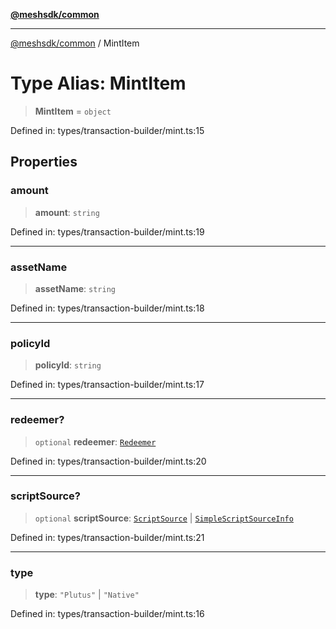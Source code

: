 [**@meshsdk/common**](../README.md)

***

[@meshsdk/common](../globals.md) / MintItem

# Type Alias: MintItem

> **MintItem** = `object`

Defined in: types/transaction-builder/mint.ts:15

## Properties

### amount

> **amount**: `string`

Defined in: types/transaction-builder/mint.ts:19

***

### assetName

> **assetName**: `string`

Defined in: types/transaction-builder/mint.ts:18

***

### policyId

> **policyId**: `string`

Defined in: types/transaction-builder/mint.ts:17

***

### redeemer?

> `optional` **redeemer**: [`Redeemer`](Redeemer.md)

Defined in: types/transaction-builder/mint.ts:20

***

### scriptSource?

> `optional` **scriptSource**: [`ScriptSource`](ScriptSource.md) \| [`SimpleScriptSourceInfo`](SimpleScriptSourceInfo.md)

Defined in: types/transaction-builder/mint.ts:21

***

### type

> **type**: `"Plutus"` \| `"Native"`

Defined in: types/transaction-builder/mint.ts:16
